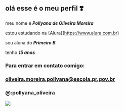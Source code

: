 ## olá esse é o meu perfil ❣️

meu nome é **_Pollyana de Oliveira Moreira_** 

estou estudando na {Alura}(https://www.alura.com.br)

sou aluna do **_Primeiro B_**

tenho **_15 anos_**

### Para entrar em contato comigo:
### oliveira.moreira.pollyana@escola.pr.gov.br
### @:pollyana_oliveira 

![](https://media1.tenor.com/m/M_HYbyotRHwAAAAd/sad.gif)
